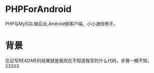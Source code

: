# PHPForAndroid

PHP与MySQL做后台,Android做客户端。小小通信例子。

# 背景

忘记写README的结果就是我现在不知道我写的什么代码，步骤一概不知，23333


